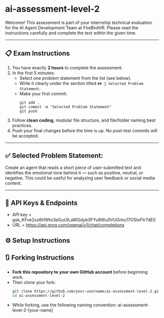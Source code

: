 # ai-assessment-level-2

Welcome! This assessment is part of your internship technical evaluation for the AI Agent Development Team at FireBirdVR. Please read the instructions carefully and complete the test within the given time.

---

## 📋 Exam Instructions

1. You have exactly **2 hours** to complete the assessment.
2. In the first 5 minutes:
   - Select one problem statement from the list (see below).
   - Write it clearly under the section titled `## 🧩 Selected Problem Statement`.
   - Make your first commit:  
     ```
     git add .
     git commit -m "Selected Problem Statement"
     git push
     ```
7. Follow **clean coding**, modular file structure, and file/folder naming best practices.
8. Push your final changes before the time is up. No post-test commits will be accepted.

---


## ✅ Selected Problem Statement:

Create an agent that reads a short piece of user-submitted text and identifies the emotional
tone behind it — such as positive, neutral, or negative. This could be useful for analyzing
user feedback or social media content.

---

## 🔑 API Keys & Endpoints
- API key = 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
- URL = https://api.groq.com/openai/v1/chat/completions


## ⚙️ Setup Instructions
## 🔃 Forking Instructions

- **Fork this repository to your own GitHub account** before beginning work.
- Then clone your fork:
  ```bash
  git clone https://github.com/your-username/ai-assessment-level-2.git
  cd ai-assessment-level-2
- While forking, use the following naming convention:
ai-assessment-level-2-[your-name]
